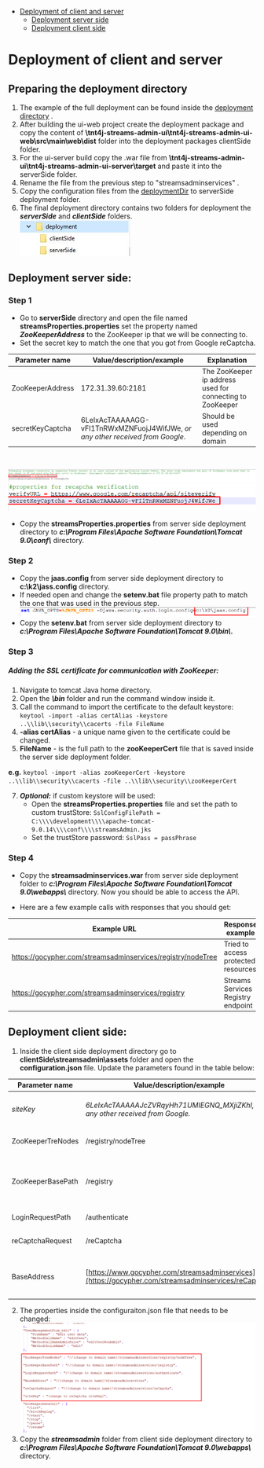 

- [Deployment of client and server](#deployment-of-client-and-server)
  - [Deployment server side](#deployment-server-side)
  - [Deployment client side](#deployment-client-side)

# Deployment of client and server
## Preparing the deployment directory
1. The example of the full deployment can be found inside the [deployment directory](/tnt4j-streams-admin-ui/deploymentDir/exampleDeployDir) .
2. After building the ui-web project create the deployment package and copy the content of **\tnt4j-streams-admin-ui\tnt4j-streams-admin-ui-web\src\main\web\dist** folder into the deployment packages clientSide folder.
3. For the ui-server build  copy the .war file from **\tnt4j-streams-admin-ui\tnt4j-streams-admin-ui-server\target** and paste it into the serverSide folder. 
4. Rename the file from the previous step to "streamsadminservices" .
5. Copy the configuration files from the [deploymentDir](/tnt4j-streams-admin-ui/deploymentDir/serverSideConfigurationFiles) to serverSide deployment folder.
6. The final deployment directory contains two folders for deployment the ***serverSide*** and ***clientSide*** folders.
		<br>
![](./serverSide/1.png)
## Deployment server side: 

### Step 1

-   Go to **serverSide** directory and open the file  named **streamsProperties.properties** set the property named ***ZooKeeperAddress*** to the ZooKeeper ip that we will be connecting to.
-   Set the secret key to match the one that you got from Google reCaptcha.

| Parameter name | Value/description/example | Explanation           |
| -- | -- | -- |
|  ZooKeeperAddress  |  172.31.39.60:2181    |  The ZooKeeper ip address used for connecting to ZooKeeper|
|  secretKeyCaptcha |  6LeIxAcTAAAAAGG-vFI1TnRWxMZNFuojJ4WifJWe, *or any other received from Google*.  | Should be used depending on domain |
<br>

![](./serverSide/2.png)
![](./serverSide/3.png)

-   Copy the **streamsProperties.properties** from server side deployment directory to ***c:\\Program Files\\Apache Software  Foundation\\Tomcat 9.0\\conf\\*** directory.

### Step 2

-   Copy the **jaas.config** from server side deployment directory 
    to **c:\\k2\\jass.config** directory.
-   If needed open and change the **setenv.bat** file property path to
    match the one that was used in the previous step.
    ![](./serverSide/4.png)
-   Copy the **setenv.bat** from server side deployment directory to
    ***c:\\Program Files\\Apache Software Foundation\\Tomcat
    9.0\\bin\\.***

### Step 3

##### Adding the SSL certificate for communication with ZooKeeper:

1.  Navigate to tomcat Java home directory.
2.  Open the ***\\bin*** folder and run the command window inside it.
3.  Call the command to import the certificate to the default keystore:  
`keytool -import -alias certAlias -keystore ..\\lib\\security\\cacerts -file FileName`
4.  **-alias certAlias** - a unique name given to the certificate could be changed.
5.  **FileName** - is the full path to the **zooKeeperCert** file that is saved inside the server side deployment folder.

 **e.g.**  `keytool -import -alias zooKeeperCert -keystore ..\\lib\\security\\cacerts -file ..\\lib\\security\\zooKeeperCert`
 
7.   ***Optional:*** if custom keystore will be used:
      - Open the **streamsProperties.properties** file and set the path to custom trustStore: 
        `SslConfigFilePath = C:\\\\development\\\\apache-tomcat-9.0.14\\\\conf\\\\streamsAdmin.jks`
       - Set the trustStore password:
        `SslPass = passPhrase`
        
### Step 4 

-   Copy the **streamsadminservices.war** from server side deployment folder to ***c:\\Program Files\\Apache Software Foundation\\Tomcat 9.0\\webapps\\*** directory. Now you should be able to access the API.

- Here are a few example calls with responses that you should get:

| Example URL                           | Response example             |
| --- | --- |
| <https://gocypher.com/streamsadminservices/registry/nodeTree> | Tried to access protected resources |
| <https://gocypher.com/streamsadminservices/registry> | Streams Services Registry endpoint | 

## Deployment client side:

1.   Inside the client side deployment directory go to **clientSide\streamsadmin\assets** folder and open the **configuration.json** file. Update the parameters found in the table below:

| Parameter name | Value/description/example | Explanation           |
| -- | -- | -- |
| *siteKey*             | _6LeIxAcTAAAAAJcZVRqyHh71UMIEGNQ_MXjiZKhI, or any other received from Google._ |   Should be changed to the needed domain   |
| ZooKeeperTreNodes     | /registry/nodeTree | Used to get the main node tree   |
| ZooKeeperBasePath     | /registry | Used to get all the data from nodes and preform stream actions|
| LoginRequestPath      | /authenticate         | Used for user management  |
| reCaptchaRequest      | /reCaptcha            | Used for captcha verification |
| BaseAddress           | [https://www.gocypher.com/streamsadminservices](https://gocypher.com/streamsadminservices/reCaptcha) | [gocypher.com](http://gocypher.com/) should be changed to the needed domain |
2. The properties inside the configuraiton.json file that needs to be changed:
![](./serverSide/5.png)
3.  Copy the ***streamsadmin*** folder  from client side deployment directory to ***c:\\Program Files\\Apache Software Foundation\\Tomcat 9.0\\webapps\\*** directory.
